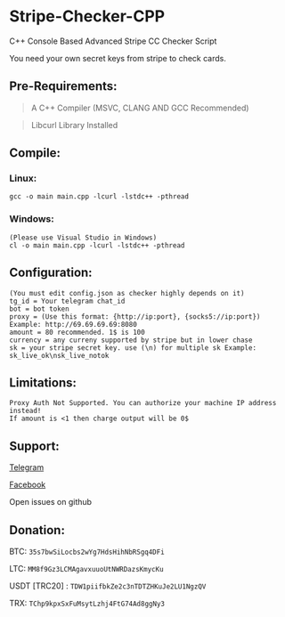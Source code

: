 # Stripe-Checker-CPP
C++ Console Based Advanced Stripe CC Checker Script

You need your own secret keys from stripe to check cards.

## Pre-Requirements:
> A C++ Compiler (MSVC, CLANG AND GCC Recommended)

> Libcurl Library Installed

## Compile:
  ### Linux:
    gcc -o main main.cpp -lcurl -lstdc++ -pthread
  ### Windows:
    (Please use Visual Studio in Windows)
    cl -o main main.cpp -lcurl -lstdc++ -pthread
    
## Configuration:
```
(You must edit config.json as checker highly depends on it)
tg_id = Your telegram chat_id
bot = bot token
proxy = (Use this format: {http://ip:port}, {socks5://ip:port}) Example: http://69.69.69.69:8080
amount = 80 recommended. 1$ is 100
currency = any curreny supported by stripe but in lower chase
sk = your stripe secret key. use (\n) for multiple sk Example: sk_live_ok\nsk_live_notok
```

## Limitations:

```
Proxy Auth Not Supported. You can authorize your machine IP address instead!
If amount is <1 then charge output will be 0$
```

## Support:
 
  [Telegram](https://t.me/fakehecker)

  [Facebook](https://facebook.com/jnaid.rahman.im)

  Open issues on github

## Donation:

  BTC: ```35s7bwSiLocbs2wYg7HdsHihNbRSgq4DFi```

  LTC: ```MM8f9Gz3LCMAgavxuuoUtNWRDazsKmycKu```

  USDT [TRC20] : ```TDW1piifbkZe2c3nTDTZHKuJe2LU1NgzQV```

  TRX: ```TChp9kpxSxFuMsytLzhj4FtG74Ad8ggNy3```
